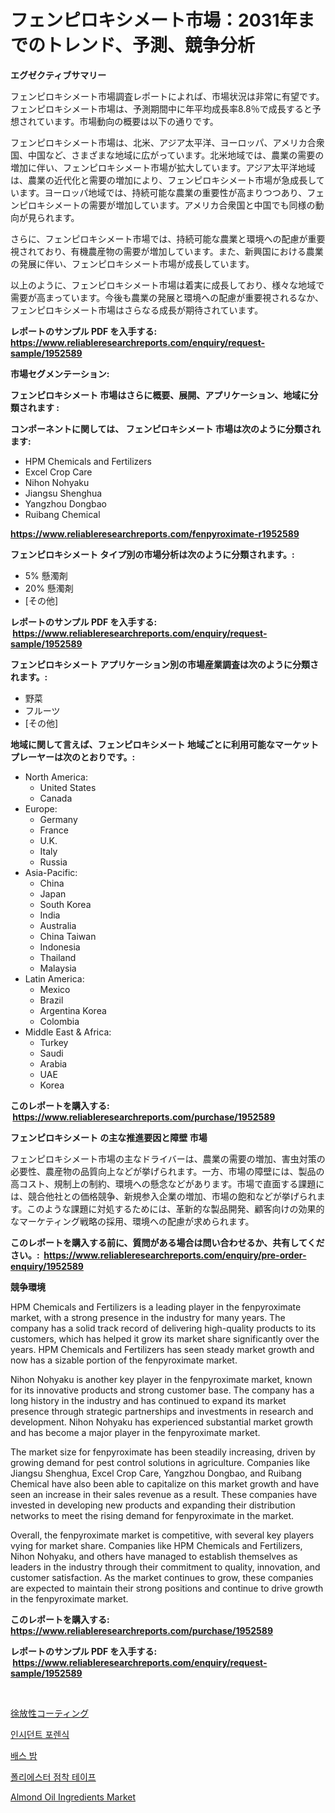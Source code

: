 <p><h1>フェンピロキシメート市場：2031年までのトレンド、予測、競争分析</h1></p><p><strong>エグゼクティブサマリー</strong></p>
<p><p>フェンピロキシメート市場調査レポートによれば、市場状況は非常に有望です。フェンピロキシメート市場は、予測期間中に年平均成長率8.8％で成長すると予想されています。市場動向の概要は以下の通りです。</p><p>フェンピロキシメート市場は、北米、アジア太平洋、ヨーロッパ、アメリカ合衆国、中国など、さまざまな地域に広がっています。北米地域では、農業の需要の増加に伴い、フェンピロキシメート市場が拡大しています。アジア太平洋地域は、農業の近代化と需要の増加により、フェンピロキシメート市場が急成長しています。ヨーロッパ地域では、持続可能な農業の重要性が高まりつつあり、フェンピロキシメートの需要が増加しています。アメリカ合衆国と中国でも同様の動向が見られます。</p><p>さらに、フェンピロキシメート市場では、持続可能な農業と環境への配慮が重要視されており、有機農産物の需要が増加しています。また、新興国における農業の発展に伴い、フェンピロキシメート市場が成長しています。</p><p>以上のように、フェンピロキシメート市場は着実に成長しており、様々な地域で需要が高まっています。今後も農業の発展と環境への配慮が重要視されるなか、フェンピロキシメート市場はさらなる成長が期待されています。</p></p>
<p><strong>レポートのサンプル PDF を入手する: <a href="https://www.reliableresearchreports.com/enquiry/request-sample/1952589">https://www.reliableresearchreports.com/enquiry/request-sample/1952589</a></strong></p>
<p><strong>市場セグメンテーション:</strong></p>
<p><strong> フェンピロキシメート 市場はさらに概要、展開、アプリケーション、地域に分類されます :</strong></p>
<p><strong>コンポーネントに関しては、 フェンピロキシメート 市場は次のように分類されます: &nbsp;</strong></p>
<p><ul><li>HPM Chemicals and Fertilizers</li><li>Excel Crop Care</li><li>Nihon Nohyaku</li><li>Jiangsu Shenghua</li><li>Yangzhou Dongbao</li><li>Ruibang Chemical</li></ul></p>
<p><strong><a href="https://www.reliableresearchreports.com/fenpyroximate-r1952589">https://www.reliableresearchreports.com/fenpyroximate-r1952589</a></strong></p>
<p><strong> フェンピロキシメート タイプ別の市場分析は次のように分類されます。:</strong></p>
<p><ul><li>5% 懸濁剤</li><li>20% 懸濁剤</li><li>[その他]</li></ul></p>
<p><strong>レポートのサンプル PDF を入手する: &nbsp;<a href="https://www.reliableresearchreports.com/enquiry/request-sample/1952589">https://www.reliableresearchreports.com/enquiry/request-sample/1952589</a></strong></p>
<p><strong> フェンピロキシメート アプリケーション別の市場産業調査は次のように分類されます。:</strong></p>
<p><ul><li>野菜</li><li>フルーツ</li><li>[その他]</li></ul></p>
<p><strong>地域に関して言えば、フェンピロキシメート 地域ごとに利用可能なマーケットプレーヤーは次のとおりです。:</strong></p>
<p><ul>
    <li>
        North America:
        <ul>
            <li>United States</li>
            <li>Canada</li>
        </ul>
    </li>
    <li>
        Europe:
        <ul>
            <li>Germany</li>
            <li>France</li>
            <li>U.K.</li>
            <li>Italy</li>
            <li>Russia</li>
        </ul>
    </li>
    <li>
        Asia-Pacific:
        <ul>
            <li>China</li>
            <li>Japan</li>
            <li>South Korea</li>
            <li>India</li>
            <li>Australia</li>
            <li>China Taiwan</li>
            <li>Indonesia</li>
            <li>Thailand</li>
            <li>Malaysia</li>
        </ul>
    </li>
    <li>
        Latin America:
        <ul>
            <li>Mexico</li>
            <li>Brazil</li>
            <li>Argentina Korea</li>
            <li>Colombia</li>
        </ul>
    </li>
    <li>
        Middle East & Africa:
        <ul>
            <li>Turkey</li>
            <li>Saudi</li>
            <li>Arabia</li>
            <li>UAE</li>
            <li>Korea</li>
        </ul>
    </li>
    </ul></p>
<p><strong>このレポートを購入する: &nbsp;<a href="https://www.reliableresearchreports.com/purchase/1952589">https://www.reliableresearchreports.com/purchase/1952589</a></strong></p>
<p><strong>フェンピロキシメート の主な推進要因と障壁 市場</strong></p>
<p><p>フェンピロキシメート市場の主なドライバーは、農業の需要の増加、害虫対策の必要性、農産物の品質向上などが挙げられます。一方、市場の障壁には、製品の高コスト、規制上の制約、環境への懸念などがあります。市場で直面する課題には、競合他社との価格競争、新規参入企業の増加、市場の飽和などが挙げられます。このような課題に対処するためには、革新的な製品開発、顧客向けの効果的なマーケティング戦略の採用、環境への配慮が求められます。</p></p>
<p><strong>このレポートを購入する前に、質問がある場合は問い合わせるか、共有してください。:&nbsp; <a href="https://www.reliableresearchreports.com/enquiry/pre-order-enquiry/1952589">https://www.reliableresearchreports.com/enquiry/pre-order-enquiry/1952589</a></strong></p>
<p><strong>競争環境</strong></p>
<p><p>HPM Chemicals and Fertilizers is a leading player in the fenpyroximate market, with a strong presence in the industry for many years. The company has a solid track record of delivering high-quality products to its customers, which has helped it grow its market share significantly over the years. HPM Chemicals and Fertilizers has seen steady market growth and now has a sizable portion of the fenpyroximate market.</p><p>Nihon Nohyaku is another key player in the fenpyroximate market, known for its innovative products and strong customer base. The company has a long history in the industry and has continued to expand its market presence through strategic partnerships and investments in research and development. Nihon Nohyaku has experienced substantial market growth and has become a major player in the fenpyroximate market.</p><p>The market size for fenpyroximate has been steadily increasing, driven by growing demand for pest control solutions in agriculture. Companies like Jiangsu Shenghua, Excel Crop Care, Yangzhou Dongbao, and Ruibang Chemical have also been able to capitalize on this market growth and have seen an increase in their sales revenue as a result. These companies have invested in developing new products and expanding their distribution networks to meet the rising demand for fenpyroximate in the market.</p><p>Overall, the fenpyroximate market is competitive, with several key players vying for market share. Companies like HPM Chemicals and Fertilizers, Nihon Nohyaku, and others have managed to establish themselves as leaders in the industry through their commitment to quality, innovation, and customer satisfaction. As the market continues to grow, these companies are expected to maintain their strong positions and continue to drive growth in the fenpyroximate market.</p></p>
<p><strong>このレポートを購入する: &nbsp; <a href="https://www.reliableresearchreports.com/purchase/1952589">https://www.reliableresearchreports.com/purchase/1952589</a></strong></p>
<p><strong>レポートのサンプル PDF を入手する: &nbsp;<a href="https://www.reliableresearchreports.com/enquiry/request-sample/1952589">https://www.reliableresearchreports.com/enquiry/request-sample/1952589</a></strong><strong></strong></p>
<p>&nbsp;</p>
<p><p><a href="https://medium.com/@joanacasper14/%E6%8C%81%E7%B6%9A%E6%94%BE%E5%87%BA%E3%82%B3%E3%83%BC%E3%83%86%E3%82%A3%E3%83%B3%E3%82%B0%E5%B8%82%E5%A0%B4%E3%81%AE%E3%83%88%E3%83%AC%E3%83%B3%E3%83%89%E3%81%A8%E5%B8%82%E5%A0%B4%E5%88%86%E6%9E%90%E3%81%AF-2024%E5%B9%B4%E3%81%8B%E3%82%892031%E5%B9%B4%E3%81%BE%E3%81%A7%E3%81%AE%E6%9C%9F%E9%96%93%E5%90%91%E3%81%91%E3%81%AB%E4%BA%88%E6%B8%AC%E3%81%95%E3%82%8C%E3%81%A6%E3%81%84%E3%81%BE%E3%81%99-bf503574e05a">徐放性コーティング</a></p><p><a href="https://medium.com/@darianswift1922_33282/%ED%95%B4%EB%8F%85-%EC%82%AC%EA%B3%A0-%EC%88%98%EC%82%AC-%EC%8B%9C%EC%9E%A5-%EC%A7%80%ED%91%9C-%EC%8B%9C%EC%9E%A5-%EC%A0%90%EC%9C%A0%EC%9C%A8-%ED%8A%B8%EB%A0%8C%EB%93%9C-%EB%B0%8F-%EC%84%B1%EC%9E%A5-%ED%8C%A8%ED%84%B4-5932f280f437">인시던트 포렌식</a></p><p><a href="https://github.com/WilburKihn5676/Market-Research-Report-List-1/blob/main/549787017201.md">배스 밤</a></p><p><a href="https://medium.com/@thib_harou/%ED%8F%B4%EB%A6%AC%EC%97%90%EC%8A%A4%ED%84%B0-%EC%A0%91%EC%B0%B0-%ED%85%8C%EC%9D%B4%ED%94%84-%EC%8B%9C%EC%9E%A5-%EC%A7%80%ED%91%9C-%ED%95%B4%EB%8F%85-%EC%8B%9C%EC%9E%A5-%EC%A0%90%EC%9C%A0%EC%9C%A8-%ED%8A%B8%EB%A0%8C%EB%93%9C-%EB%B0%8F-%EC%84%B1%EC%9E%A5-%EC%96%91%EC%83%81-88d89b07e93e">폴리에스터 점착 테이프</a></p><p><a href="https://github.com/provorikovar/Market-Research-Report-List-3/blob/main/almond-oil-ingredients-market.md">Almond Oil Ingredients Market</a></p></p>